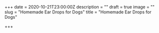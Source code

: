 +++
date = 2020-10-21T23:00:00Z
description = ""
draft = true
image = ""
slug = "Homemade Ear Drops for Dogs"
title = "Homemade Ear Drops for Dogs"

+++
